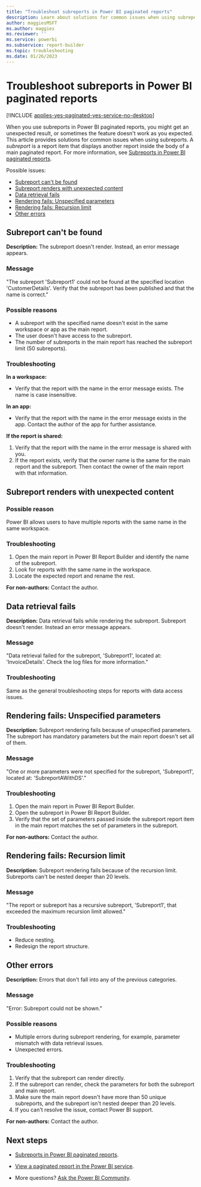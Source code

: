 ```yaml
---
title: "Troubleshoot subreports in Power BI paginated reports"
description: Learn about solutions for common issues when using subreports, which are report items inside a Power BI paginated report.
author: maggiesMSFT
ms.author: maggies
ms.reviewer: ''
ms.service: powerbi
ms.subservice: report-builder
ms.topic: troubleshooting
ms.date: 01/26/2023
---
```


# Troubleshoot subreports in Power BI paginated reports

[!INCLUDE [applies-yes-paginated-yes-service-no-desktop](../includes/applies-yes-paginated-yes-service-no-desktop.md)] 

When you use subreports in Power BI paginated reports, you might get an unexpected result, or sometimes the feature doesn't work as you expected. This article provides solutions for common issues when using subreports. A *subreport* is a report item that displays another report inside the body of a main paginated report. For more information, see [Subreports in Power BI paginated reports](subreports.md).

Possible issues:
- [Subreport can't be found](#subreport-cant-be-found)
- [Subreport renders with unexpected content](#subreport-renders-with-unexpected-content)
- [Data retrieval fails](#data-retrieval-fails)
- [Rendering fails: Unspecified parameters](#rendering-fails-unspecified-parameters)
- [Rendering fails: Recursion limit](#rendering-fails-recursion-limit)
- [Other errors](#other-errors)

## Subreport can't be found

**Description:** The subreport doesn't render. Instead, an error message appears.

### Message

"The subreport 'Subreport1' could not be found at the specified location 'CustomerDetails'. Verify that the subreport has been published and that the name is correct."

### Possible reasons

- A subreport with the specified name doesn't exist in the same workspace or app as the main report.
- The user doesn't have access to the subreport.
- The number of subreports in the main report has reached the subreport limit (50 subreports).

### Troubleshooting

**In a workspace:**

- Verify that the report with the name in the error message exists. The name is case insensitive.

**In an app:**

- Verify that the report with the name in the error message exists in the app. Contact the author of the app for further assistance.

**If the report is shared:**

1. Verify that the report with the name in the error message is shared with you.
2. If the report exists, verify that the owner name is the same for the main report and the subreport. Then contact the owner of the main report with that information.

## Subreport renders with unexpected content

### Possible reason

Power BI allows users to have multiple reports with the same name in the same workspace.

### Troubleshooting

1. Open the main report in Power BI Report Builder and identify the name of the subreport.
2. Look for reports with the same name in the workspace.
3. Locate the expected report and rename the rest.

**For non-authors:** Contact the author.

## Data retrieval fails

**Description:** Data retrieval fails while rendering the subreport. Subreport doesn't render. Instead an error message appears.

### Message

"Data retrieval failed for the subreport, 'Subreport1', located at: 'InvoiceDetails'. Check the log files for more information."

### Troubleshooting

Same as the general troubleshooting steps for reports with data access issues.

## Rendering fails: Unspecified parameters

**Description:** Subreport rendering fails because of unspecified parameters. The subreport has mandatory parameters but the main report doesn't set all of them.

### Message 
"One or more parameters were not specified for the subreport, 'Subreport1', located at: 'SubreportAWithDS'."

### Troubleshooting

1. Open the main report in Power BI Report Builder.
2. Open the subreport in Power BI Report Builder.
3. Verify that the set of parameters passed inside the subreport report item in the main report matches the set of parameters in the subreport.

**For non-authors:** Contact the author.

## Rendering fails: Recursion limit

**Description:** Subreport rendering fails because of the recursion limit. Subreports can't be nested deeper than 20 levels.

### Message

"The report or subreport has a recursive subreport, 'Subreport1', that exceeded the maximum recursion limit allowed."

### Troubleshooting

- Reduce nesting.
- Redesign the report structure.

## Other errors

**Description:** Errors that don't fall into any of the previous categories.

### Message

"Error: Subreport could not be shown."

### Possible reasons

- Multiple errors during subreport rendering, for example, parameter mismatch with data retrieval issues.
- Unexpected errors.

### Troubleshooting

1. Verify that the subreport can render directly.
2. If the subreport can render, check the parameters for both the subreport and main report.
3. Make sure the main report doesn't have more than 50 unique subreports, and the subreport isn't nested deeper than 20 levels.
4. If you can't resolve the issue, contact Power BI support.

**For non-authors:** Contact the author.

## Next steps

- [Subreports in Power BI paginated reports](subreports.md).

- [View a paginated report in the Power BI service](../consumer/paginated-reports-view-power-bi-service.md).

- More questions? [Ask the Power BI Community](https://community.powerbi.com/).
